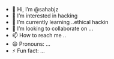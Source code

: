 - 👋 Hi, I’m @sahabjz
- 👀 I’m interested in hacking
- 🌱 I’m currently learning ..ethical hackin
- 💞️ I’m looking to collaborate on ...
- 📫 How to reach me ..
- 😄 Pronouns: ...
- ⚡ Fun fact: ...

<!---
sahabjz/sahabjz is a ✨ special ✨ repository because its `README.md` (this file) appears on your GitHub profile.
You can click the Preview link to take a look at your changes.
--->
